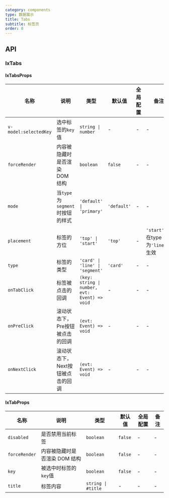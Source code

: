 ```yaml
---
category: components
type: 数据展示
title: Tabs
subtitle: 标签页
order: 0
---
```




## API

### IxTabs

#### IxTabsProps

| 名称 | 说明 | 类型  | 默认值 | 全局配置 | 备注 |
| --- | --- | --- | --- | --- | --- |
| `v-model:selectedKey` | 选中标签的`key`值 | `string \| number`  | - | - | - |
| `forceRender` | 内容被隐藏时是否渲染 DOM 结构 | `boolean` | `false` | - | - |
| `mode` | 当`type`为`segment`时按钮的样式 | `'default' \| 'primary'` | `'default'` | - | - |
| `placement` | 标签的方位 | `'top' \| 'start'` | `'top'` | - | `'start'`仅在type为`'line'`下生效 |
| `type` | 标签的类型 | `'card' \| 'line' \| 'segment'` | `'card'`| - | - |
| `onTabClick` | 标签被点击的回调 | `(key: string \| number, evt: Event) => void`| - | - | - |
| `onPreClick` | 滚动状态下，Pre按钮被点击的回调 | `(evt: Event) => void`| - | - | - |
| `onNextClick` | 滚动状态下，Next按钮被点击的回调 | `(evt: Event) => void`| - | - | - |

#### IxTabProps

| 名称 | 说明 | 类型  | 默认值 | 全局配置 | 备注 |
| --- | --- | --- | --- | --- | --- |
| `disabled` | 是否禁用当前标签 | `boolean` | `false` | - | - |
| `forceRender` | 内容被隐藏时是否渲染 DOM 结构 | `boolean` | `false` | - | - |
| `key` | 被选中时标签的`key`值 | `boolean` | `false` | - | - |
| `title` | 标签内容 | `string \| #title` | - | - | - |
